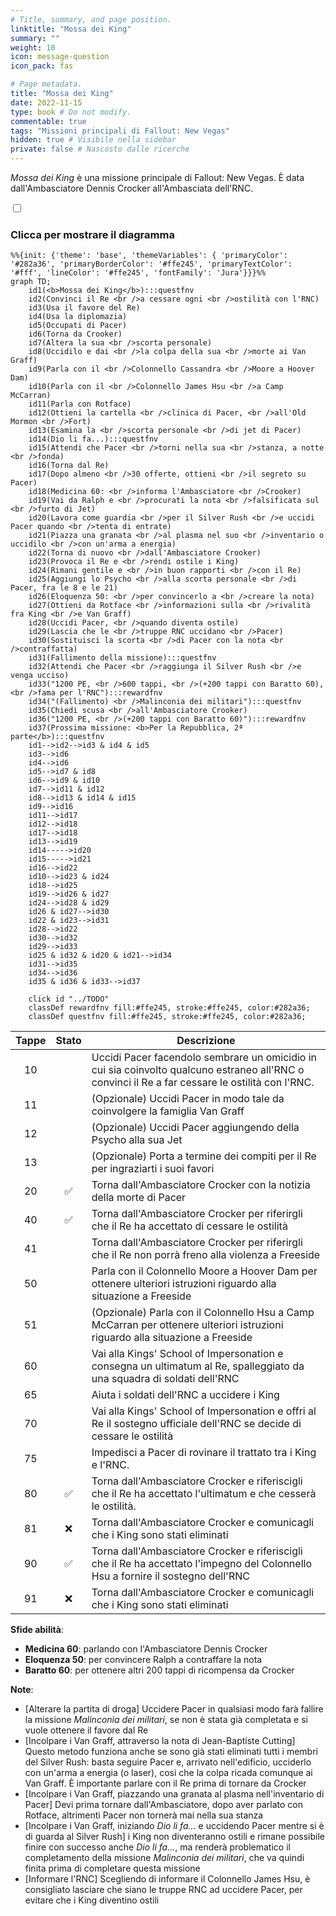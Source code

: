 ```yaml
---
# Title, summary, and page position.
linktitle: "Mossa dei King"
summary: ""
weight: 10
icon: message-question
icon_pack: fas

# Page metadata.
title: "Mossa dei King"
date: 2022-11-15
type: book # Do not modify.
commentable: true
tags: "Missioni principali di Fallout: New Vegas"
hidden: true # Visibile nella sidebar
private: false # Nascosto dalle ricerche
---
```


<div class="fnv">


*Mossa dei King* è una missione principale di Fallout: New Vegas. È data dall'Ambasciatore Dennis Crocker all'Ambasciata dell'RNC.


<section class="chart-collapse">
<input type="checkbox" name="collapse2" id="handle2">
<h3 class="handle">
<label for="handle2">Clicca per mostrare il diagramma</label>
</h3>
<div class="content">

```mermaid
%%{init: {'theme': 'base', 'themeVariables': { 'primaryColor': '#282a36', 'primaryBorderColor': '#ffe245', 'primaryTextColor': '#fff', 'lineColor': '#ffe245', 'fontFamily': 'Jura'}}}%%
graph TD;
    id1(<b>Mossa dei King</b>):::questfnv
    id2(Convinci il Re <br />a cessare ogni <br />ostilità con l'RNC)
    id3(Usa il favore del Re)
    id4(Usa la diplomazia)
    id5(Occupati di Pacer)
    id6(Torna da Crooker)
    id7(Altera la sua <br />scorta personale) 
    id8(Uccidilo e dai <br />la colpa della sua <br />morte ai Van Graff)
    id9(Parla con il <br />Colonnello Cassandra <br />Moore a Hoover Dam)
    id10(Parla con il <br />Colonnello James Hsu <br />a Camp McCarran)
    id11(Parla con Rotface)
    id12(Ottieni la cartella <br />clinica di Pacer, <br />all'Old Mormon <br />Fort)
    id13(Esamina la <br />scorta personale <br />di jet di Pacer)
    id14(Dio li fa...):::questfnv
    id15(Attendi che Pacer <br />torni nella sua <br />stanza, a notte <br />fonda)
    id16(Torna dal Re)
    id17(Dopo almeno <br />30 offerte, ottieni <br />il segreto su Pacer)
    id18(Medicina 60: <br />informa l'Ambasciatore <br />Crooker)
    id19(Vai da Ralph e <br />procurati la nota <br />falsificata sul <br />furto di Jet)
    id20(Lavora come guardia <br />per il Silver Rush <br />e uccidi Pacer quando <br />tenta di entrate)
    id21(Piazza una granata <br />al plasma nel suo <br />inventario o uccidilo <br />con un'arma a energia)
    id22(Torna di nuovo <br />dall'Ambasciatore Crooker)
    id23(Provoca il Re e <br />rendi ostile i King)
    id24(Rimani gentile e <br />in buon rapporti <br />con il Re)
    id25(Aggiungi lo Psycho <br />alla scorta personale <br />di Pacer, fra le 8 e le 21)
    id26(Eloquenza 50: <br />per convincerlo a <br />creare la nota)
    id27(Ottieni da Rotface <br />informazioni sulla <br />rivalità fra King <br />e Van Graff)
    id28(Uccidi Pacer, <br />quando diventa ostile)
    id29(Lascia che le <br />truppe RNC uccidano <br />Pacer)
    id30(Sostituisci la scorta <br />di Pacer con la nota <br />contraffatta)
    id31(Fallimento della missione):::questfnv
    id32(Attendi che Pacer <br />raggiunga il Silver Rush <br />e venga ucciso)
    id33("1200 PE, <br />600 tappi, <br />(+200 tappi con Baratto 60), <br />fama per l'RNC"):::rewardfnv
    id34("(Fallimento) <br />Malinconia dei militari"):::questfnv
    id35(Chiedi scusa <br />all'Ambasciatore Crooker)
    id36("1200 PE, <br />(+200 tappi con Baratto 60)"):::rewardfnv
    id37(Prossima missione: <b>Per la Repubblica, 2ª parte</b>):::questfnv
    id1-->id2-->id3 & id4 & id5
    id3-->id6
    id4-->id6
    id5-->id7 & id8
    id6-->id9 & id10
    id7-->id11 & id12
    id8-->id13 & id14 & id15
    id9-->id16
    id11-->id17
    id12-->id18
    id17-->id18
    id13-->id19
    id14----->id20
    id15----->id21
    id16-->id22
    id10-->id23 & id24
    id18-->id25
    id19-->id26 & id27
    id24-->id28 & id29
    id26 & id27-->id30
    id22 & id23-->id31
    id28-->id22
    id30-->id32 
    id29-->id33
    id25 & id32 & id20 & id21-->id34
    id31-->id35
    id34-->id36
    id35 & id36 & id33-->id37
    
    click id "../TODO"
    classDef rewardfnv fill:#ffe245, stroke:#ffe245, color:#282a36;
    classDef questfnv fill:#ffe245, stroke:#ffe245, color:#282a36;
```

</div>
</section>

| Tappe |       Stato        | Descrizione |
|:-----:|:------------------:| ----------- |
|                           10                          |            | Uccidi Pacer facendolo sembrare un omicidio in cui sia coinvolto qualcuno estraneo all'RNC o convinci il Re a far cessare le ostilità con l'RNC.                            |
|                           11                          |            | (Opzionale) Uccidi Pacer in modo tale da coinvolgere la famiglia Van Graff                                                                                                  |
|                           12                          |            | (Opzionale) Uccidi Pacer aggiungendo della Psycho alla sua Jet                                                                                                              |
|                           13                          |            | (Opzionale) Porta a termine dei compiti per il Re per ingraziarti i suoi favori                                                                                             |
|                           20                          | :white_check_mark: | Torna dall'Ambasciatore Crocker con la notizia della morte di Pacer                                                                                                         |
|                           40                          | :white_check_mark: | Torna dall'Ambasciatore Crocker per riferirgli che il Re ha accettato di cessare le ostilità                                                                                |
|                           41                          |            | Torna dall'Ambasciatore Crocker per riferirgli che il Re non porrà freno alla violenza a Freeside                                                                           |
|                           50                          |            | Parla con il Colonnello Moore a Hoover Dam per ottenere ulteriori istruzioni riguardo alla situazione a Freeside                                                            |
|                           51                          |            | (Opzionale) Parla con il Colonnello Hsu a Camp McCarran per ottenere ulteriori istruzioni riguardo alla situazione a Freeside                                               |
|                           60                          |            | Vai alla Kings' School of Impersonation e consegna un ultimatum al Re, spalleggiato da una squadra di soldati dell'RNC                                                      |
|                           65                          |            | Aiuta i soldati dell'RNC a uccidere i King                                                                                                                                  |
|                           70                          |            | Vai alla Kings' School of Impersonation e offri al Re il sostegno ufficiale dell'RNC se decide di cessare le ostilità                                                       |
|                           75                          |            | Impedisci a Pacer di rovinare il trattato tra i King e l'RNC.                                                                                                               |
|                           80                          | :white_check_mark: | Torna dall'Ambasciatore Crocker e riferiscigli che il Re ha accettato l'ultimatum e che cesserà le ostilità.                                                                |
|                           81                          |   ❌  | Torna dall'Ambasciatore Crocker e comunicagli che i King sono stati eliminati                                                                                               |
|                           90                          | :white_check_mark: | Torna dall'Ambasciatore Crocker e riferiscigli che il Re ha accettato l'impegno del Colonnello Hsu a fornire il sostegno dell'RNC                                           |
|                           91                          |   ❌  | Torna dall'Ambasciatore Crocker e comunicagli che i King sono stati eliminati                                                                                               |



**Sfide abilità**:
- **Medicina 60**: parlando con l'Ambasciatore Dennis Crocker
- **Eloquenza 50**: per convincere Ralph a contraffare la nota
- **Baratto 60**: per ottenere altri 200 tappi di ricompensa da Crocker



**Note**:
- [Alterare la partita di droga] Uccidere Pacer in qualsiasi modo farà fallire la missione *Malinconia dei militari*, se non è stata già completata e si vuole ottenere il favore dal Re
- [Incolpare i Van Graff, attraverso la nota di Jean-Baptiste Cutting] Questo metodo funziona anche se sono già stati eliminati tutti i membri del Silver Rush: basta seguire Pacer e, arrivato nell'edificio, ucciderlo con un'arma a energia (o laser), così che la colpa ricada comunque ai Van Graff. È importante parlare con il Re prima di tornare da Crocker
- [Incolpare i Van Graff, piazzando una granata al plasma nell'inventario di Pacer] Devi prima tornare dall'Ambasciatore, dopo aver parlato con Rotface, altrimenti Pacer non tornerà mai nella sua stanza
- [Incolpare i Van Graff, iniziando *Dio li fa...* e uccidendo Pacer mentre si è di guarda al Silver Rush] i King non diventeranno ostili e rimane possibile finire con successo anche *Dio li fa...*, ma renderà problematico il completamento della missione *Malinconia dei militari*, che va quindi finita prima di completare questa missione
- [Informare l'RNC] Scegliendo di informare il Colonnello James Hsu, è consigliato lasciare che siano le truppe RNC ad uccidere Pacer, per evitare che i King diventino ostili


</div>



